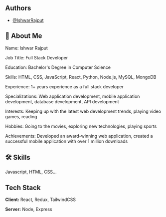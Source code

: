 ## Authors

- [@IshwarRajput](https://github.com/ishwarrajput143)


## 🚀 About Me


Name: Ishwar Rajput 

Job Title: Full Stack Developer

Education: Bachelor's Degree in Computer Science

Skills: HTML, CSS, JavaScript, React, Python, Node.js, MySQL, MongoDB

Experience: 1+ years experience as a full stack developer

Specializations: Web application development, mobile application development, database development, API development

Interests: Keeping up with the latest web development trends, playing video games, reading

Hobbies: Going to the movies, exploring new technologies, playing sports

Achievements: Developed an award-winning web application, created a successful mobile application with over 1 million downloads


## 🛠 Skills
Javascript, HTML, CSS...


## Tech Stack

**Client:** React, Redux, TailwindCSS

**Server:** Node, Express